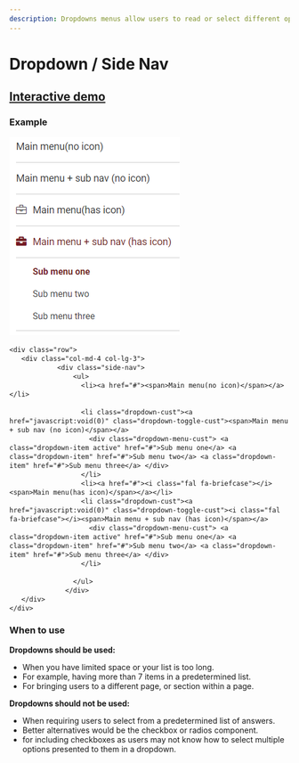 ```yaml
---
description: Dropdowns menus allow users to read or select different options.
---
```


# Dropdown / Side Nav

## [Interactive demo](http://cloud.crimsonlogic.com/2021/website/jds/v1/components.html#dropdown-wrapper)

### Example

![](../.gitbook/assets/image%20%2860%29.png)

```text
<div class="row">
   <div class="col-md-4 col-lg-3">
            <div class="side-nav">
                <ul>
                  <li><a href="#"><span>Main menu(no icon)</span></a></li>
                 
                  <li class="dropdown-cust"><a href="javascript:void(0)" class="dropdown-toggle-cust"><span>Main menu + sub nav (no icon)</span></a>
                    <div class="dropdown-menu-cust"> <a class="dropdown-item active" href="#">Sub menu one</a> <a class="dropdown-item" href="#">Sub menu two</a> <a class="dropdown-item" href="#">Sub menu three</a> </div>
                  </li>
				  <li><a href="#"><i class="fal fa-briefcase"></i><span>Main menu(has icon)</span></a></li>
                  <li class="dropdown-cust"><a href="javascript:void(0)" class="dropdown-toggle-cust"><i class="fal fa-briefcase"></i><span>Main menu + sub nav (has icon)</span></a>
                    <div class="dropdown-menu-cust"> <a class="dropdown-item active" href="#">Sub menu one</a> <a class="dropdown-item" href="#">Sub menu two</a> <a class="dropdown-item" href="#">Sub menu three</a> </div>
                  </li>
            
                </ul>
              </div>
   </div>
</div>
```

### When to use

**Dropdowns should be used:**

* When you have limited space or your list is too long.
* For example, having more than 7 items in a predetermined list.
* For bringing users to a different page, or section within a page.

**Dropdowns should not be used:**

* When requiring users to select from a predetermined list of answers.
* Better alternatives would be the checkbox or radios component.
* for including checkboxes as users may not know how to select multiple options presented to them in a dropdown.

